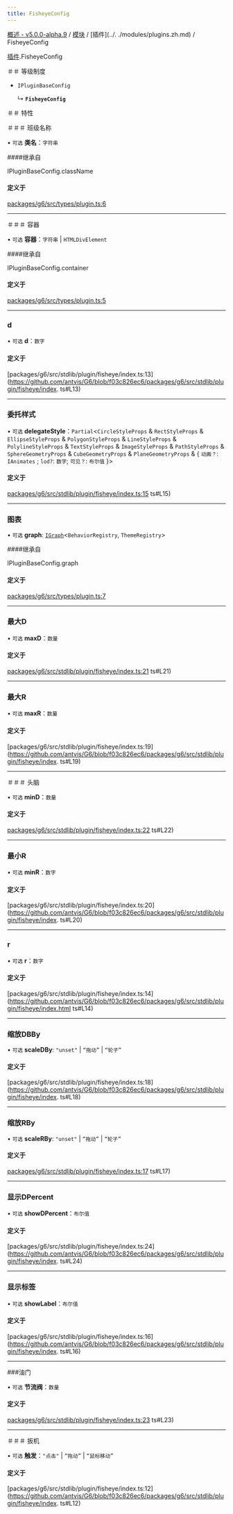 ```yaml
---
title: FisheyeConfig
---
```


[概述 - v5.0.0-alpha.9](../../README.zh.md) / [模块](../../modules.zh.md) / [插件](../. ./modules/plugins.zh.md) / FisheyeConfig 

 [插件](../../modules/plugins.zh.md).FisheyeConfig 

 ＃＃ 等级制度 

 - `IPluginBaseConfig` 

   ↳ **`FisheyeConfig`** 

 ＃＃ 特性 

 ＃＃＃ 班级名称 

 • `可选` **类名**：`字符串` 

 ####继承自 

 IPluginBaseConfig.className 

 #### 定义于 

 [packages/g6/src/types/plugin.ts:6](https://github.com/antvis/G6/blob/f03c826ec6/packages/g6/src/types/plugin.ts#L6) 

 ___ 

 ＃＃＃ 容器 

 • `可选` **容器**：`字符串` \| `HTMLDivElement` 

 ####继承自 

 IPluginBaseConfig.container 

 #### 定义于 

 [packages/g6/src/types/plugin.ts:5](https://github.com/antvis/G6/blob/f03c826ec6/packages/g6/src/types/plugin.ts#L5) 

 ___ 

 ### d 

 • `可选` **d**：`数字` 

 #### 定义于 

 [packages/g6/src/stdlib/plugin/fisheye/index.ts:13](https://github.com/antvis/G6/blob/f03c826ec6/packages/g6/src/stdlib/plugin/fisheye/index. ts#L13) 

 ___ 

 ### 委托样式 

 • `可选` **delegateStyle**：`Partial`<`CircleStyleProps` & `RectStyleProps` & `EllipseStyleProps` & `PolygonStyleProps` & `LineStyleProps` & `PolylineStyleProps` & `TextStyleProps` & `ImageStyleProps` & `PathStyleProps` & `SphereGeometryProps` & `CubeGeometryProps` & `PlaneGeometryProps` & { `动画？`: `IAnimates` ; `lod?`: `数字`; `可见？`: `布尔值` }\> 

 #### 定义于 

 [packages/g6/src/stdlib/plugin/fisheye/index.ts:15](https://github.com/antvis/G6/blob/f03c826ec6/packages/g6/src/stdlib/plugin/fisheye/index.ts) ts#L15) 

 ___ 

 ### 图表 

 • `可选` **graph**: [`IGraph`](../graph/IGraph.zh.md)<`BehaviorRegistry`, `ThemeRegistry`\> 

 ####继承自 

 IPluginBaseConfig.graph 

 #### 定义于 

 [packages/g6/src/types/plugin.ts:7](https://github.com/antvis/G6/blob/f03c826ec6/packages/g6/src/types/plugin.ts#L7) 

 ___ 

 ### 最大D 

 • `可选` **maxD**：`数量` 

 #### 定义于 

 [packages/g6/src/stdlib/plugin/fisheye/index.ts:21](https://github.com/antvis/G6/blob/f03c826ec6/packages/g6/src/stdlib/plugin/fisheye/index.ts) ts#L21) 

 ___ 

 ### 最大R 

 • `可选` **maxR**：`数量` 

 #### 定义于 

 [packages/g6/src/stdlib/plugin/fisheye/index.ts:19](https://github.com/antvis/G6/blob/f03c826ec6/packages/g6/src/stdlib/plugin/fisheye/index. ts#L19) 

 ___ 

 ＃＃＃ 头脑 

 • `可选` **minD**：`数量` 

 #### 定义于 

 [packages/g6/src/stdlib/plugin/fisheye/index.ts:22](https://github.com/antvis/G6/blob/f03c826ec6/packages/g6/src/stdlib/plugin/fisheye/index.ts) ts#L22) 

 ___ 

 ### 最小R 

 • `可选` **minR**：`数字` 

 #### 定义于 

 [packages/g6/src/stdlib/plugin/fisheye/index.ts:20](https://github.com/antvis/G6/blob/f03c826ec6/packages/g6/src/stdlib/plugin/fisheye/index. ts#L20) 

 ___ 

 ### r 

 • `可选` **r**：`数字` 

 #### 定义于 

 [packages/g6/src/stdlib/plugin/fisheye/index.ts:14](https://github.com/antvis/G6/blob/f03c826ec6/packages/g6/src/stdlib/plugin/fisheye/index.html ts#L14) 

 ___ 

 ### 缩放DBBy 

 • `可选` **scaleDBy**: ``"unset"`` \| ``“拖动”`` \| ``“轮子”`` 

 #### 定义于 

 [packages/g6/src/stdlib/plugin/fisheye/index.ts:18](https://github.com/antvis/G6/blob/f03c826ec6/packages/g6/src/stdlib/plugin/fisheye/index. ts#L18) 

 ___ 

 ### 缩放RBy 

 • `可选` **scaleRBy**: ``"unset"`` \| ``“拖动”`` \| ``“轮子”`` 

 #### 定义于 

 [packages/g6/src/stdlib/plugin/fisheye/index.ts:17](https://github.com/antvis/G6/blob/f03c826ec6/packages/g6/src/stdlib/plugin/fisheye/index.ts) ts#L17) 

 ___ 

 ### 显示DPercent 

 • `可选` **showDPercent**：`布尔值` 

 #### 定义于 

 [packages/g6/src/stdlib/plugin/fisheye/index.ts:24](https://github.com/antvis/G6/blob/f03c826ec6/packages/g6/src/stdlib/plugin/fisheye/index. ts#L24) 

 ___ 

 ### 显示标签 

 • `可选` **showLabel**：`布尔值` 

 #### 定义于 

 [packages/g6/src/stdlib/plugin/fisheye/index.ts:16](https://github.com/antvis/G6/blob/f03c826ec6/packages/g6/src/stdlib/plugin/fisheye/index. ts#L16) 

 ___ 

 ###油门 

 • `可选` **节流阀**：`数量` 

 #### 定义于 

 [packages/g6/src/stdlib/plugin/fisheye/index.ts:23](https://github.com/antvis/G6/blob/f03c826ec6/packages/g6/src/stdlib/plugin/fisheye/index.ts) ts#L23) 

 ___ 

 ＃＃＃ 扳机 

 • `可选` **触发**：``"点击"`` \| ``“拖动”`` \| ``“鼠标移动”`` 

 #### 定义于 

 [packages/g6/src/stdlib/plugin/fisheye/index.ts:12](https://github.com/antvis/G6/blob/f03c826ec6/packages/g6/src/stdlib/plugin/fisheye/index. ts#L12)